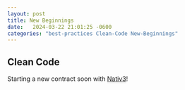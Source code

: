 ```yaml
---
layout: post
title: New Beginnings
date:   2024-03-22 21:01:25 -0600
categories: "best-practices Clean-Code New-Beginnings"
---
```


## Clean Code

Starting a new contract soon with [Nativ3](https://native3.io)!